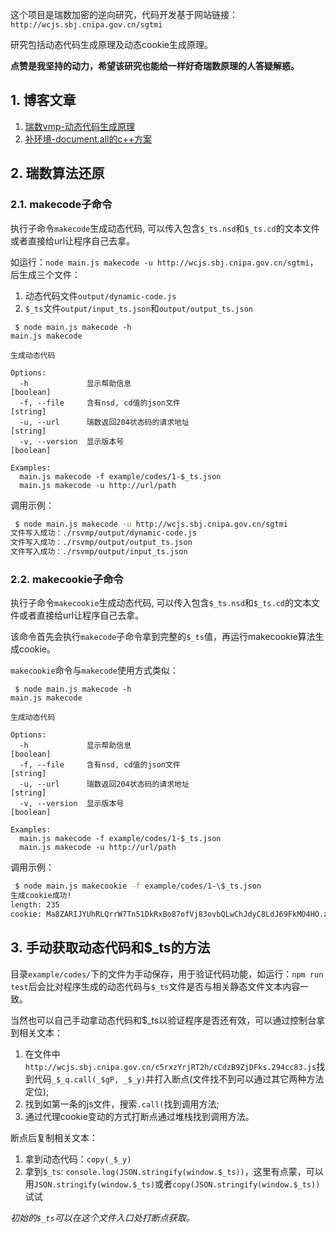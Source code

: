 这个项目是瑞数加密的逆向研究，代码开发基于网站链接：`http://wcjs.sbj.cnipa.gov.cn/sgtmi`

研究包括动态代码生成原理及动态cookie生成原理。

**点赞是我坚持的动力，希望该研究也能给一样好奇瑞数原理的人答疑解惑。**

## 1. 博客文章

1. [瑞数vmp-动态代码生成原理](https://howduudu.tech/#/blog/article/1701276778000)
2. [补环境-document.all的c++方案](https://howduudu.tech/#/blog/article/1702313578000)

## 2. 瑞数算法还原

### 2.1. makecode子命令

执行子命令`makecode`生成动态代码, 可以传入包含`$_ts.nsd`和`$_ts.cd`的文本文件或者直接给url让程序自己去拿。

如运行：`node main.js makecode -u http://wcjs.sbj.cnipa.gov.cn/sgtmi`，后生成三个文件：

1. 动态代码文件`output/dynamic-code.js`
2. `$_ts`文件`output/input_ts.json`和`output/output_ts.json`

```console
 $ node main.js makecode -h
main.js makecode

生成动态代码

Options:
  -h             显示帮助信息                                          [boolean]
  -f, --file     含有nsd, cd值的json文件                                [string]
  -u, --url      瑞数返回204状态码的请求地址                            [string]
  -v, --version  显示版本号                                            [boolean]

Examples:
  main.js makecode -f example/codes/1-$_ts.json
  main.js makecode -u http://url/path
```

调用示例：

```bash
 $ node main.js makecode -u http://wcjs.sbj.cnipa.gov.cn/sgtmi
文件写入成功：./rsvmp/output/dynamic-code.js
文件写入成功：./rsvmp/output/output_ts.json
文件写入成功：./rsvmp/output/input_ts.json
```

### 2.2. makecookie子命令

执行子命令`makecookie`生成动态代码, 可以传入包含`$_ts.nsd`和`$_ts.cd`的文本文件或者直接给url让程序自己去拿。

该命令首先会执行`makecode`子命令拿到完整的`$_ts`值，再运行makecookie算法生成cookie。

`makecookie`命令与`makecode`使用方式类似：

```console
 $ node main.js makecode -h
main.js makecode

生成动态代码

Options:
  -h             显示帮助信息                                          [boolean]
  -f, --file     含有nsd, cd值的json文件                                [string]
  -u, --url      瑞数返回204状态码的请求地址                            [string]
  -v, --version  显示版本号                                            [boolean]

Examples:
  main.js makecode -f example/codes/1-$_ts.json
  main.js makecode -u http://url/path
```

调用示例：

```bash
 $ node main.js makecookie -f example/codes/1-\$_ts.json
生成cookie成功!
length: 235
cookie: Ma8ZARIJYUhRLQrrW7Tn51DkRxBo87ofVj83ovbQLwChJdyC8LdJ69FkMO4HO.aUp9i4Qhanlv6MKa6bjuXiEvYZPLR89msKwqOJJtiL.yLk7aqwx_H2fNcMVG2zGif089rVFrdWA8dvO3Rh5iSH3sCcDuw2YHI18DvuiXTCGKrvtGXReJEYPh6pGFiZ9sONokiTCNkyqSjZIk6izfi2cg5Rba2Orfg0JCEuwWMTiBL
```

## 3. 手动获取动态代码和$_ts的方法

目录`example/codes/`下的文件为手动保存，用于验证代码功能，如运行：`npm run test`后会比对程序生成的动态代码与`$_ts`文件是否与相关静态文件文本内容一致。

当然也可以自己手动拿动态代码和$_ts以验证程序是否还有效，可以通过控制台拿到相关文本：

1. 在文件中`http://wcjs.sbj.cnipa.gov.cn/c5rxzYrjRT2h/cCdzB9ZjDFks.294cc83.js`找到代码`_$_q.call(_$gP, _$_y)`并打入断点(文件找不到可以通过其它两种方法定位);
2. 找到如第一条的js文件，搜索`.call(`找到调用方法;
2. 通过代理cookie变动的方式打断点通过堆栈找到调用方法。

断点后复制相关文本：

1. 拿到动态代码：`copy(_$_y)`
2. 拿到`$_ts`: `console.log(JSON.stringify(window.$_ts))`，这里有点蒙，可以用`JSON.stringify(window.$_ts)`或者`copy(JSON.stringify(window.$_ts))`试试

*初始的`$_ts`可以在这个文件入口处打断点获取。*

